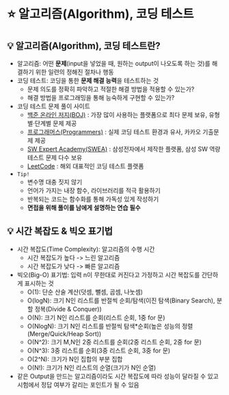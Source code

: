 # ⭐ 알고리즘(Algorithm), 코딩 테스트

## 💡 알고리즘(Algorithm), 코딩 테스트란?
- 알고리즘: 어떤 **문제**(input을 넣었을 때, 원하는 output이 나오도록 하는 것)를 해결하기 위한 일련의 정해진 절차나 행동
- 코딩 테스트: 코딩을 통한 **문제 해결 능력**을 테스트하는 것
  - 문제 의도를 정확히 파악하고 적절한 해결 방법을 적용할 수 있는가?
  - 해결 방법을 프로그래밍을 통해 능숙하게 구현할 수 있는가?
- 코딩 테스트 문제 풀이 사이트
  - [백준 온라인 저지(BOJ)](https://www.acmicpc.net/) : 가장 많이 사용하는 플랫폼으로 최다 문제 보유, 유형별·단계별 문제 제공
  - [프로그래머스(Programmers)](https://programmers.co.kr/) : 실제 코딩 테스트 환경과 유사, 카카오 기출문제 제공
  - [SW Expert Academy(SWEA)](https://swexpertacademy.com/main/main.do) : 삼성전자에서 제작한 플랫폼, 삼성 SW 역량 테스트 문제 다수 보유
  - [LeetCode](https://leetcode.com/) : 해외 대표적인 코딩 테스트 플랫폼
- `Tip!`
  - 변수명 대충 짓지 않기
  - 언어가 가지는 내장 함수, 라이브러리를 적극 활용하기
  - 반복되는 코드는 함수화를 통해 가독성 있게 작성하기
  - **면접을 위해 풀이를 남에게 설명하는 연습 필수**

## 💡 시간 복잡도 & 빅오 표기법
- 시간 복잡도(Time Complexity): 알고리즘의 수행 시간
  - 시간 복잡도가 높다 -> 느린 알고리즘
  - 시간 복잡도가 낮다 -> 빠른 알고리즘
- 빅오(Big-O) 표기법: 입력 n이 무한대로 커진다고 가정하고 시간 복잡도를 간단하게 표시하는 것
  - O(1): 단순 산술 계산(덧셈, 뺄셈, 곱셈, 나눗셈)
  - O(logN): 크기 N인 리스트를 반절씩 순회/탐색(이진 탐색(Binary Search), 분할 정복(Divide & Conquer))
  - O(N): 크기 N인 리스트를 순회(리스트 순회, 1중 for 문)
  - O(NlogN): 크기 N인 리스트를 반절씩 탐색*순회(높은 성능의 정렬(Merge/Quick/Heap Sort))
  - O(N^2): 크기 M,N인 2중 리스트를 순회(2중 리스트 순회, 2중 for 문)
  - O(N^3): 3중 리스트를 순회(3중 리스트 순회, 3중 for 문)
  - O(2^N): 크기가 N인 집합의 부분 집합
  - O(N!): 크기가 N인 리스트의 순열(크기가 N인 순열)
- 같은 Output을 만드는 알고리즘이라도 시간 복잡도에 따라 성능이 달라질 수 있고 시험에서 정답 여부가 갈리는 포인트가 될 수 있음
